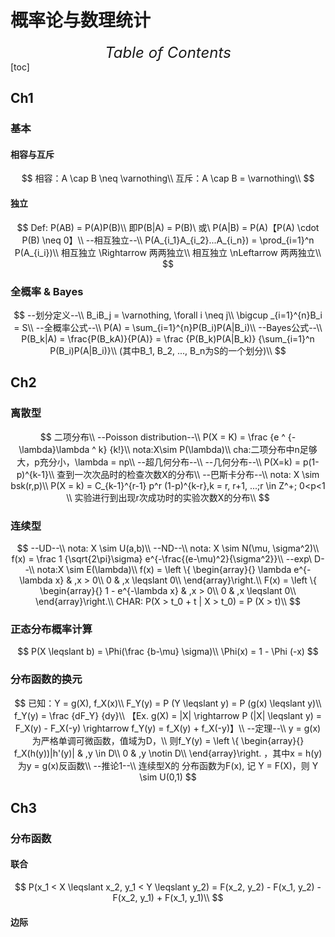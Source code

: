 # 概率论与数理统计

<center><i><font size = '5'>Table of Contents</font></i></center>
[toc]

## Ch1

### 基本

#### 相容与互斥

$$
相容：A \cap B \neq \varnothing\\
互斥：A \cap B = \varnothing\\
$$

#### 独立

$$
Def: P(AB) = P(A)P(B)\\
即P(B|A) = P(B)\ 或\ P(A|B) = P(A)【P(A) \cdot P(B) \neq 0】\\
--相互独立--\\
P(A_{i_1}A_{i_2}...A_{i_n})
= \prod_{i=1}^n P(A_{i_i})\\
相互独立 \Rightarrow 两两独立\\
相互独立 \nLeftarrow 两两独立\\
$$

### 全概率 & Bayes

$$
--划分定义--\\
B_iB_j = \varnothing, \forall i \neq j\\
\bigcup _{i=1}^{n}B_i = S\\
--全概率公式--\\
P(A) = \sum_{i=1}^{n}P(B_i)P(A|B_i)\\
--Bayes公式--\\
P(B_k|A) = \frac{P(B_kA)}{P(A)}
= \frac {P(B_k)P(A|B_k)} {\sum_{i=1}^n P(B_i)P(A|B_i)}\\
(其中B_1, B_2, ..., B_n为S的一个划分)\\
$$

## Ch2

### 离散型

$$
二项分布\\
--Poisson distribution--\\
P(X = K) = \frac {e ^ {-\lambda}\lambda ^ k} {k!}\\
nota:X\sim P(\lambda)\\
cha:二项分布中n足够大，p充分小，\lambda = np\\
--超几何分布--\\
--几何分布--\\
P(X=k) = p(1-p)^{k-1}\\
查到一次次品时的检查次数X的分布\\
--巴斯卡分布--\\
nota: X \sim bsk(r,p)\\
P(X = k) = C_{k-1}^{r-1} p^r (1-p)^{k-r},k = r, r+1, ...;r \in Z^+; 0<p<1 \\
实验进行到出现r次成功时的实验次数X的分布\\
$$

### 连续型

$$
--UD--\\
nota: X \sim U(a,b)\\
--ND--\\
nota: X \sim N(\mu, \sigma^2)\\
f(x) = \frac 1 {\sqrt{2\pi}\sigma} e^{-\frac{(e-\mu)^2}{\sigma^2}}\\
--exp\ D--\\
nota:X \sim E(\lambda)\\
f(x) = 
\left \{ \begin{array}{}
	\lambda e^{-\lambda x} & ,x > 0\\
	0 & ,x \leqslant 0\\
\end{array}\right.\\
F(x) = 
\left \{ \begin{array}{}
	1 - e^{-\lambda x} & ,x > 0\\
	0 & ,x \leqslant 0\\
\end{array}\right.\\
CHAR: P(X > t_0 + t | X > t_0) = P (X > t)\\
$$

### 正态分布概率计算

$$
P(X \leqslant b) = \Phi(\frac {b-\mu} \sigma)\\
\Phi(x) = 1 - \Phi (-x)
$$

### 分布函数的换元

$$
已知：Y = g(X), f_X(x)\\
F_Y(y) = P (Y \leqslant y) = P (g(x) \leqslant y)\\
f_Y(y) = \frac {dF_Y} {dy}\\
【Ex. g(X) = |X| \rightarrow P (|X| \leqslant y) = F_X(y) - F_X(-y)
\rightarrow f_Y(y) = f_X(y) + f_X(-y)】\\
--定理--\\
y = g(x) 为严格单调可微函数，值域为D，\\
则f_Y(y) = 
\left \{ \begin{array}{}
	f_X(h(y))|h'(y)| & ,y \in D\\
	0 & ,y \notin D\\
\end{array}\right.
，其中x = h(y)为y = g(x)反函数\\
--推论1--\\
连续型X的 分布函数为F(x), 记 Y = F(X)，则 Y \sim U(0,1)
$$

## Ch3

### 分布函数

#### 联合

$$
P(x_1 < X \leqslant x_2, y_1 < Y \leqslant y_2) = F(x_2, y_2) - F(x_1, y_2) - F(x_2, y_1) + F(x_1, y_1)\\
$$

#### 边际